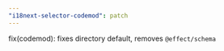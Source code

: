 ```yaml
---
"i18next-selector-codemod": patch
---
```


fix(codemod): fixes directory default, removes `@effect/schema`

